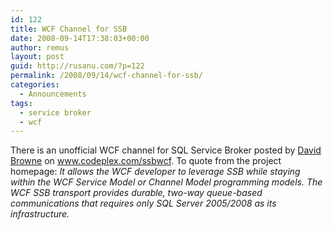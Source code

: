 ```yaml
---
id: 122
title: WCF Channel for SSB
date: 2008-09-14T17:38:03+00:00
author: remus
layout: post
guid: http://rusanu.com/?p=122
permalink: /2008/09/14/wcf-channel-for-ssb/
categories:
  - Announcements
tags:
  - service broker
  - wcf
---
```

There is an unofficial WCF channel for SQL Service Broker posted by <a href="http://www.linkedin.com/pub/0/806/737" target="_blank">David Browne</a> on <a href="http://www.codeplex.com/ssbwcf" target="_blank">www.codeplex.com/ssbwcf</a>. To quote from the project homepage: _It allows the WCF developer to leverage SSB while staying within the WCF Service Model or Channel Model programming models. The WCF SSB transport provides durable, two-way queue-based communications that requires only SQL Server 2005/2008 as its infrastructure._